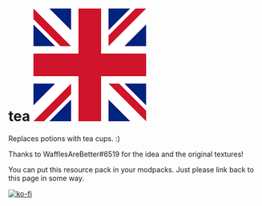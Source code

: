 # tea ![Tea](https://github.com/theendercore/tea/blob/master/pack.png)

Replaces potions with tea cups. :)

Thanks to WafflesAreBetter#6519 for the idea and the original textures!

You can put this resource pack in your modpacks. Just please link back to this page in some way.

[![ko-fi](https://ko-fi.com/img/githubbutton_sm.svg)](https://ko-fi.com/M4M7DWJCH)